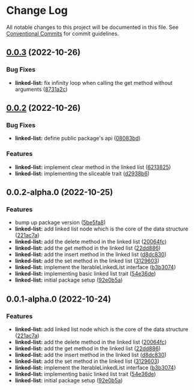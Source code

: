 # Change Log

All notable changes to this project will be documented in this file.
See [Conventional Commits](https://conventionalcommits.org) for commit guidelines.

## [0.0.3](https://github.com/luigi055/awesome-collections/compare/awesome-collections-linked-list@0.0.2...awesome-collections-linked-list@0.0.3) (2022-10-26)

### Bug Fixes

- **linked-list:** fix infinity loop when calling the get method without arguments ([8731a2c](https://github.com/luigi055/awesome-collections/commit/8731a2cc47d193501eba9ac15cc74c598ccc4fed))

## [0.0.2](https://github.com/luigi055/awesome-collections/compare/awesome-collections-linked-list@0.0.2-alpha.0...awesome-collections-linked-list@0.0.2) (2022-10-26)

### Bug Fixes

- **linked-list:** define public package\'s api ([08083bd](https://github.com/luigi055/awesome-collections/commit/08083bde11f70417254fdbf3b9409ab176f3a471))

### Features

- **linked-list:** implement clear method in the linked list ([6213825](https://github.com/luigi055/awesome-collections/commit/62138255a2a906e53d893cbffa7ed6e9d4751f71))
- **linked-list:** implementing the sliceable trait ([d2938b6](https://github.com/luigi055/awesome-collections/commit/d2938b6f4649440631a56ef734b34662840cb775))

## 0.0.2-alpha.0 (2022-10-25)

### Features

- bump up package version ([5be5fa8](https://github.com/luigi055/awesome-collections/commit/5be5fa8be9aa73db43606d2d3f56bf4a6f77cde4))
- **linked-list:** add linked list node which is the core of the data structure ([221ac7a](https://github.com/luigi055/awesome-collections/commit/221ac7aec0a787caa3427dcc8a830277bdcb6e60))
- **linked-list:** add the delete method in the linked list ([20064fc](https://github.com/luigi055/awesome-collections/commit/20064fcc69ee0b8ccf0094653d42ea41368b7b51))
- **linked-list:** add the get method in the linked list ([22dd886](https://github.com/luigi055/awesome-collections/commit/22dd886cdf2a4acce9e4f211660ae4a451098bcb))
- **linked-list:** add the insert method in the linked list ([d8dc830](https://github.com/luigi055/awesome-collections/commit/d8dc8301f7da87075e0728a3b55d3e8020ffbc5a))
- **linked-list:** add the set method in the linked list ([3129603](https://github.com/luigi055/awesome-collections/commit/31296030b3ce5bdcef10f0d313810ade9df6d6fd))
- **linked-list:** implement the IterableLinkedList interface ([b3b3074](https://github.com/luigi055/awesome-collections/commit/b3b3074411db82ec6ed133f496331592ae6928ca))
- **linked-list:** implementing basic linked list trait ([54e36de](https://github.com/luigi055/awesome-collections/commit/54e36dee80885589ce8be855b3f1569154a1513b))
- **linked-list:** initial package setup ([92e0b5a](https://github.com/luigi055/awesome-collections/commit/92e0b5abd61d01521837ebeb2b5a246bca8e44e0))

## 0.0.1-alpha.0 (2022-10-24)

### Features

- **linked-list:** add linked list node which is the core of the data structure ([221ac7a](https://github.com/luigi055/awesome-collections/commit/221ac7aec0a787caa3427dcc8a830277bdcb6e60))
- **linked-list:** add the delete method in the linked list ([20064fc](https://github.com/luigi055/awesome-collections/commit/20064fcc69ee0b8ccf0094653d42ea41368b7b51))
- **linked-list:** add the get method in the linked list ([22dd886](https://github.com/luigi055/awesome-collections/commit/22dd886cdf2a4acce9e4f211660ae4a451098bcb))
- **linked-list:** add the insert method in the linked list ([d8dc830](https://github.com/luigi055/awesome-collections/commit/d8dc8301f7da87075e0728a3b55d3e8020ffbc5a))
- **linked-list:** add the set method in the linked list ([3129603](https://github.com/luigi055/awesome-collections/commit/31296030b3ce5bdcef10f0d313810ade9df6d6fd))
- **linked-list:** implement the IterableLinkedList interface ([b3b3074](https://github.com/luigi055/awesome-collections/commit/b3b3074411db82ec6ed133f496331592ae6928ca))
- **linked-list:** implementing basic linked list trait ([54e36de](https://github.com/luigi055/awesome-collections/commit/54e36dee80885589ce8be855b3f1569154a1513b))
- **linked-list:** initial package setup ([92e0b5a](https://github.com/luigi055/awesome-collections/commit/92e0b5abd61d01521837ebeb2b5a246bca8e44e0))

